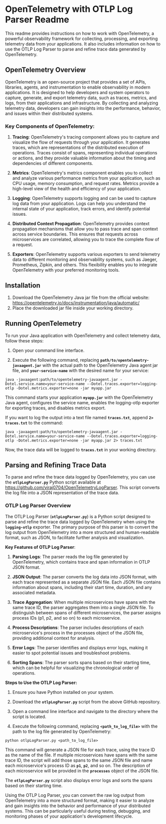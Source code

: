 # **OpenTelemetry with OTLP Log Parser Readme**
This readme provides instructions on how to work with OpenTelemetry, a powerful observability framework for collecting, processing, and exporting telemetry data from your applications. It also includes information on how to use the OTLP Log Parser to parse and refine trace data generated by OpenTelemetry.

## **OpenTelemetry Overview**
OpenTelemetry is an open-source project that provides a set of APIs, libraries, agents, and instrumentation to enable observability in modern applications. It is designed to help developers and system operators to capture, generate, and export telemetry data, such as traces, metrics, and logs, from their applications and infrastructure. By collecting and analyzing telemetry data, developers can gain insights into the performance, behavior, and issues within their distributed systems.

### **Key Components of OpenTelemetry**:
1. **Tracing**: OpenTelemetry's tracing component allows you to capture and visualize the flow of requests through your application. It generates traces, which are representations of the distributed execution of operations. Traces consist of spans, representing individual operations or actions, and they provide valuable information about the timing and dependencies of different components.

2. **Metrics**: OpenTelemetry's metrics component enables you to collect and analyze various performance metrics from your application, such as CPU usage, memory consumption, and request rates. Metrics provide a high-level view of the health and efficiency of your application.

3. **Logging**: OpenTelemetry supports logging and can be used to capture log data from your application. Logs can help you understand the internal state of your application, track errors, and identify potential issues.

4. **Distributed Context Propagation**: OpenTelemetry provides context propagation mechanisms that allow you to pass trace and span context across service boundaries. This ensures that requests across microservices are correlated, allowing you to trace the complete flow of a request.

5. **Exporters**: OpenTelemetry supports various exporters to send telemetry data to different monitoring and observability systems, such as Jaeger, Prometheus, Zipkin, and others. This flexibility enables you to integrate OpenTelemetry with your preferred monitoring tools.

## **Installation**
1. Download the OpenTelemetry Java jar file from the official website: https://opentelemetry.io/docs/instrumentation/java/automatic/
2. Place the downloaded jar file inside your working directory.

## **Running OpenTelemetry**
To run your Java application with OpenTelemetry and collect telemetry data, follow these steps:

1. Open your command line interface.

2. Execute the following command, replacing **`path/to/opentelemetry-javaagent.jar`** with the actual path to the OpenTelemetry Java agent jar file, and **`your-service-name`** with the desired name for your service:

```shell
java -javaagent:path/to/opentelemetry-javaagent.jar -Dotel.service.name=your-service-name --Dotel.traces.exporter=logging-otlp -Dotel.metrics.exporter=none -jar myapp.jar
```
This command starts your application **`myapp.jar`** with the OpenTelemetry Java agent, configures the service name, enables the logging-otlp exporter for exporting traces, and disables metrics export.

If you want to log the output into a text file named **`traces.txt`**, append **`2> traces.txt`** to the command:

```shell
java -javaagent:path/to/opentelemetry-javaagent.jar -Dotel.service.name=your-service-name --Dotel.traces.exporter=logging-otlp -Dotel.metrics.exporter=none -jar myapp.jar 2> traces.txt
```
Now, the trace data will be logged to **`traces.txt`** in your working directory.

## **Parsing and Refining Trace Data**
To parse and refine the trace data logged by OpenTelemetry, you can use the **`otlpLogParser.py`** Python script available at https://github.com/viraj0704/OpenTelemetryLogParser. This script converts the log file into a JSON representation of the trace data.

### OTLP Log Parser Overview
The OTLP Log Parser (**`otlpLogParser.py`**) is a Python script designed to parse and refine the trace data logged by OpenTelemetry when using the **`logging-otlp`** exporter. The primary purpose of this parser is to convert the log output from OpenTelemetry into a more structured and human-readable format, such as JSON, to facilitate further analysis and visualization.

**Key Features of OTLP Log Parser**:
1. **Parsing Logs**: The parser reads the log file generated by OpenTelemetry, which contains trace and span information in OTLP JSON format.

2. **JSON Output**: The parser converts the log data into JSON format, with each trace represented as a separate JSON file. Each JSON file contains information about spans, including their start time, duration, and any associated metadata.

3. **Trace Aggregation**: When multiple microservices have spans with the same trace ID, the parser aggregates them into a single JSON file. To distinguish between spans of different microservices, the parser assigns process IDs (p1, p2, and so on) to each microservice.

4. **Process Descriptions**: The parser includes descriptions of each microservice's process in the processes object of the JSON file, providing additional context for analysis.

5. **Error Logs**: The parser identifies and displays error logs, making it easier to spot potential issues and troubleshoot problems.

6. **Sorting Spans**: The parser sorts spans based on their starting time, which can be helpful for visualizing the chronological order of operations.

**Steps to Use the OTLP Log Parser:**

1. Ensure you have Python installed on your system.

2. Download the **`otlpLogParser.py`** script from the above GitHub repository.

3. Open a command line interface and navigate to the directory where the script is located.

4. Execute the following command, replacing **`<path_to_log_file>`** with the path to the log file generated by OpenTelemetry:

```shell
python otlpLogParser.py <path_to_log_file>
```
This command will generate a JSON file for each trace, using the trace ID as the name of the file. If multiple microservices have spans with the same trace ID, the script will add those spans to the same JSON file and name each microservice's process ID as **`p1`**, **`p2`**, and so on. The description of each microservice will be provided in the **`processes`** object of the JSON file.

The **`otlpLogParser.py`** script also displays error logs and sorts the spans based on their starting time.

Using the OTLP Log Parser, you can convert the raw log output from OpenTelemetry into a more structured format, making it easier to analyze and gain insights into the behavior and performance of your distributed systems. This can be particularly useful during testing, debugging, and monitoring phases of your application's development lifecycle.